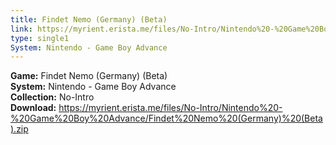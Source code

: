 ```yaml
---
title: Findet Nemo (Germany) (Beta)
link: https://myrient.erista.me/files/No-Intro/Nintendo%20-%20Game%20Boy%20Advance/Findet%20Nemo%20(Germany)%20(Beta).zip
type: single1
System: Nintendo - Game Boy Advance
---
```

<b>Game:</b> Findet Nemo (Germany) (Beta)<br>
<b>System:</b> Nintendo - Game Boy Advance<br>
<b>Collection:</b> No-Intro<br>
<b>Download:</b> https://myrient.erista.me/files/No-Intro/Nintendo%20-%20Game%20Boy%20Advance/Findet%20Nemo%20(Germany)%20(Beta).zip